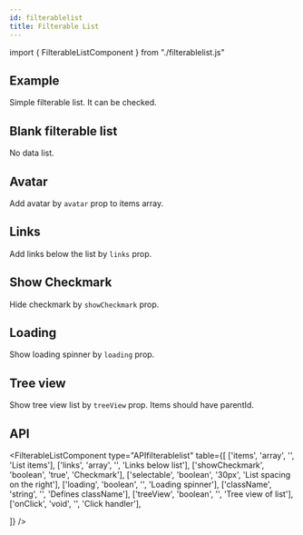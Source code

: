 ```yaml
---
id: filterablelist
title: Filterable List
---
```


import { FilterableListComponent } from "./filterablelist.js"

## Example

<p>Simple filterable list. It can be checked.</p>
<FilterableListComponent />

## Blank filterable list

<p>No data list.</p>
<FilterableListComponent type="null"/>

## Avatar

<p>Add avatar by <code>avatar</code> prop to items array.</p>
<FilterableListComponent type="avatar"/>

## Links

<p>Add links below the list by <code>links</code> prop. </p>
<FilterableListComponent type="link"/>

## Show Checkmark

<p>Hide checkmark by <code>showCheckmark</code> prop. </p>
<FilterableListComponent type="check" bo={false} />

## Loading

<p>Show loading spinner by <code>loading</code> prop. </p>
<FilterableListComponent type="load" bo={true} />

## Tree view

<p>Show tree view list by <code>treeView</code> prop. Items should have parentId. </p>
<FilterableListComponent type="tree" bo={true} />

## API

<FilterableListComponent type="APIfilterablelist" table={[
  ['items', 'array', '', 'List items'],
  ['links', 'array', '', 'Links below list'],
  ['showCheckmark', 'boolean', 'true', 'Checkmark'],
  ['selectable', 'boolean', '30px', 'List spacing on the right'],
  ['loading', 'boolean', '', 'Loading spinner'],
  ['className', 'string', '', 'Defines className'],
  ['treeView', 'boolean', '', 'Tree view of list'],
  ['onClick', 'void', '', 'Click handler'],
  
]} />